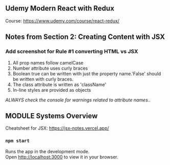 ## Udemy Modern React with Redux
Course: https://www.udemy.com/course/react-redux/

## Notes from Section 2: Creating Content with JSX

### Add screenshot for Rule #1 converting HTML vs JSX
 1) All prop names follow camelCase
 2) Number attribute uses curly braces
 3) Boolean true can be written with just the property name.'False' should be written with curly braces.
 4) The class attribute  is written as 'className'
 5) In-line styles are provided as objects

*ALWAYS check the console for warnings related to attribute names.*.

## MODULE Systems Overview

Cheatsheet for JSX: https://jsx-notes.vercel.app/

### `npm start`

Runs the app in the development mode.\
Open [http://localhost:3000](http://localhost:3000) to view it in your browser.

